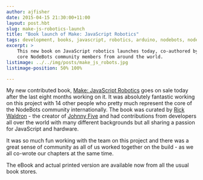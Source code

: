 ```yaml
---
author: ajfisher
date: 2015-04-15 21:30:00+11:00
layout: post.hbt
slug: make-js-robotics-launch
title: "Book launch of Make: JavaScript Robotics"
tags: development, books, javascript, robotics, arduino, nodebots, nodejs
excerpt: >
    This new book on JavaScript robotics launches today, co-authored by 15 of
    core NodeBots community members from around the world.
listimage: ../../img/posts/make_js_robots.jpg
listimage-position: 50% 100%

---
```


My new contributed book, [Make: JavaScript Robotics](http://shop.oreilly.com/product/0636920031390.do)
goes on sale today after the last eight months working on it. It was absolutely
fantastic working on this project with 14 other people who pretty much represent
the core of the NodeBots community internationally. The book was curated by
[Rick Waldron](http://twitter.com/rwaldron) - the creator of
[Johnny Five](http://johnny-five.io) and had contributions from developers
all over the world with many different backgrounds but all sharing a passion
for JavaScript and hardware.

It was so much fun working with the team on this project and there was a great
sense of community as all of us worked together on the build - as we all co-wrote
our chapters at the same time.

The eBook and actual printed version are available now from all the usual book
stores.

